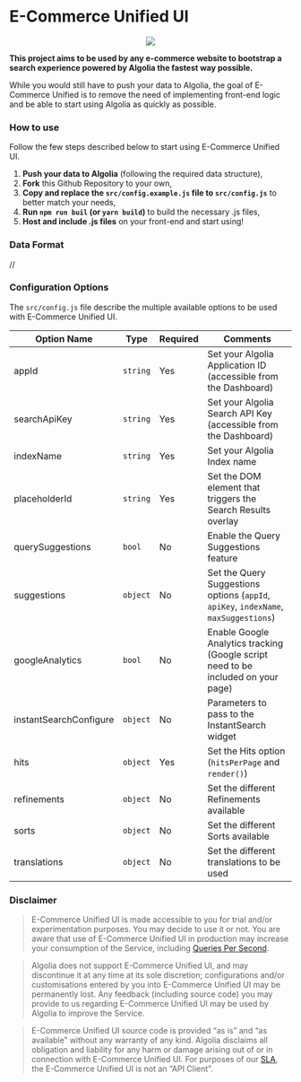 # E-Commerce Unified UI

<p align="center">
<img src="https://cl.ly/c3fa6a6b250a/Screenshot%2525202019-05-27%252520at%25252010.17.35.png" />
</p>

**This project aims to be used by any e-commerce website to bootstrap a search experience powered by Algolia the fastest way possible.**

While you would still have to push your data to Algolia, the goal of E-Commerce Unified is to remove the need of implementing front-end logic and be able to start using Algolia as quickly as possible.

### How to use

Follow the few steps described below to start using E-Commerce Unified UI.

1. **Push your data to Algolia** (following the required data structure),
2. **Fork** this Github Repository to your own,
3. **Copy and replace the `src/config.example.js` file to `src/config.js`** to better match your needs,
4. **Run `npm run buil` (or `yarn build`)** to build the necessary .js files,
5. **Host and include .js files** on your front-end and start using!

### Data Format

//

### Configuration Options

The `src/config.js` file describe the multiple available options to be used with E-Commerce Unified UI.

| Option Name | Type | Required | Comments |
| --- | --- | --- | --- |
| appId | `string` | Yes | Set your Algolia Application ID (accessible from the Dashboard) |
| searchApiKey | `string` | Yes | Set your Algolia Search API Key (accessible from the Dashboard) |
| indexName | `string` | Yes | Set your Algolia Index name |
| placeholderId | `string` | Yes | Set the DOM element that triggers the Search Results overlay |
| querySuggestions | `bool` | No | Enable the Query Suggestions feature |
| suggestions | `object` | No | Set the Query Suggestions options (`appId`, `apiKey`, `indexName`, `maxSuggestions`) |
| googleAnalytics | `bool` | No | Enable Google Analytics tracking (Google script need to be included on your page) |
| instantSearchConfigure | `object` | No | Parameters to pass to the InstantSearch widget |
| hits | `object` | Yes | Set the Hits option (`hitsPerPage` and `render()`) |
| refinements | `object` | No | Set the different Refinements available |
| sorts | `object` | No | Set the different Sorts available |
| translations | `object` | No | Set the different translations to be used |

### Disclaimer

> E-Commerce Unified UI is made accessible to you for trial and/or experimentation purposes. You may decide to use it or not. You are aware that use of E-Commerce Unified UI in production may increase your consumption of the Service, including [Queries Per Second](https://www.algolia.com/doc/faq/monitoring/which-queries-are-counted-as-part-of-the-max-qps-computations/).

> Algolia does not support E-Commerce Unified UI, and may discontinue it at any time at its sole discretion; configurations and/or customisations entered by you into E-Commerce Unified UI may be permanently lost. Any feedback (including source code) you may provide to us regarding E-Commerce Unified UI may be used by Algolia to improve the Service.

> E-Commerce Unified UI source code is provided “as is” and “as available” without any warranty of any kind. Algolia disclaims all obligation and liability for any harm or damage arising out of or in connection with E-Commerce Unified UI. For purposes of our [SLA](https://www.algolia.com/policies/sla), the E-Commerce Unified UI is not an “API Client”.
